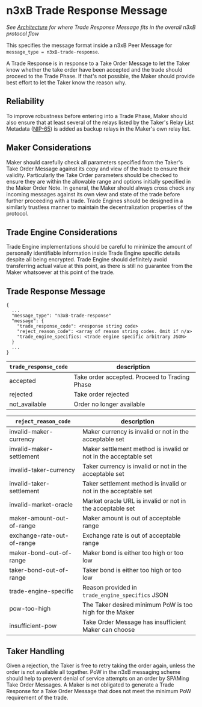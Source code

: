 # n3xB Trade Response Message
*See [Architecture](/specs/architecture/architecture.md) for where Trade Response Message fits in the overall n3xB protocol flow*

This specifies the message format inside a n3xB Peer Message for `message_type = n3xB-trade-response`.

A Trade Response is in response to a Take Order Message to let the Taker know whether the take order have been accepted and the trade should proceed to the Trade Phase. If that's not possible, the Maker should provide best effort to let the Taker know the reason why.

## Reliability

To improve robustness before entering into a Trade Phase, Maker should also ensure that at least several of the relays listed by the Taker's Relay List Metadata ([NIP-65](https://github.com/nostr-protocol/nips/blob/master/65.md)) is added as backup relays in the Maker's own relay list.

## Maker Considerations

Maker should carefully check all parameters specified from the Taker's Take Order Message against its copy and view of the trade to ensure their validity. Particularly the Take Order parameters should be checked to ensure they are within the allowable range and options initially specified in the Maker Order Note. In general, the Maker should always cross check any incoming messages against its own view and state of the trade before further proceeding with a trade. Trade Engines should be designed in a similarly trustless manner to maintain the decentralization properties of the protocol.

## Trade Engine Considerations

Trade Engine implementations should be careful to minimize the amount of personally identifiable information inside Trade Engine specific details despite all being encrypted. Trade Engine should definitely avoid transferring actual value at this point, as there is still no guarantee from the Maker whatsoever at this point of the trade.

## Trade Response Message
```
{
  ...
  "message_type": "n3xB-trade-response"
  "message": {
    "trade_response_code": <response string code>
    "reject_reason_code": <array of reason string codes. Omit if n/a>
    "trade_engine_specifics: <trade engine specific arbitrary JSON>
  }
  ...
}
```


| `trade_response_code` | description                                   |
| --------------------- | --------------------------------------------- |
| accepted              | Take order accepted. Proceed to Trading Phase |
| rejected              | Take order rejected                           |
| not_available         | Order no longer available                     |


| `reject_reason_code`       | description                                                     |
| -------------------------- | --------------------------------------------------------------- |
| invalid-maker-currency     | Maker currency is invalid or not in the acceptable set          |
| invalid-maker-settlement   | Maker settlement method is invalid or not in the acceptable set |
| invalid-taker-currency     | Taker currency is invalid or not in the acceptable set          |
| invalid-taker-settlement   | Taker settlement method is invalid or not in the acceptable set |
| invalid-market-oracle      | Market oracle URL is invalid or not in the acceptable set       |
| maker-amount-out-of-range  | Maker amount is out of acceptable range                         |
| exchange-rate-out-of-range | Exchange rate is out of acceptable range                        |
| maker-bond-out-of-range    | Maker bond is either too high or too low                        |
| taker-bond-out-of-range    | Taker bond is either too high or too low                        |
| trade-engine-specific      | Reason provided in `trade_engine_specifics` JSON                |
| pow-too-high               | The Taker desired minimum PoW is too high for the Maker         |
| insufficient-pow           | Take Order Message has insufficient Maker can choose            |

## Taker Handling

Given a rejection, the Taker is free to retry taking the order again, unless the order is not available all together. PoW in the n3xB messaging scheme should help to prevent denial of service attempts on an order by SPAMing Take Order Messages. A Maker is not obligated to generate a Trade Response for a Take Order Message that does not meet the minimum PoW requirement of the trade.
